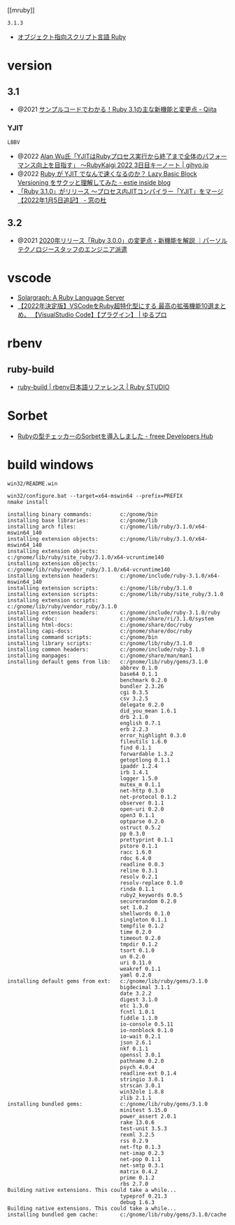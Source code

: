 [[mruby]]

`3.1.3`
- [オブジェクト指向スクリプト言語 Ruby](https://www.ruby-lang.org/ja/)

# version
## 3.1
- @2021 [サンプルコードでわかる！Ruby 3.1の主な新機能と変更点 - Qiita](https://qiita.com/jnchito/items/bcd9b7f59bf4b30ea5b3)
### YJIT
`LBBV`
- @2022 [Alan Wu氏「YJITはRubyプロセス実行から終了まで全体のパフォーマンス向上を目指す」 ～RubyKaigi 2022 3日目キーノート | gihyo.jp](https://gihyo.jp/article/2022/10/rubykaigi2022-3)
- @2022 [Ruby が YJIT でなんで速くなるのか？ Lazy Basic Block Versioning をサクッと理解してみた - estie inside blog](https://www.estie.jp/blog/entry/2022/08/15/153357)
- [「Ruby 3.1.0」がリリース ～プロセス内JITコンパイラー「YJIT」をマージ【2022年1月5日追記】 - 窓の杜](https://forest.watch.impress.co.jp/docs/news/1377364.html)

## 3.2 
- @2021 [2020年リリース「Ruby 3.0.0」の変更点・新機能を解説 ｜パーソルテクノロジースタッフのエンジニア派遣](https://persol-tech-s.co.jp/hatalabo/it_engineer/540.html)

# vscode
- [Solargraph: A Ruby Language Server](https://solargraph.org/)
- [【2022年決定版】VSCodeをRuby超特化型にする 最高の拡張機能10選まとめ。 【VisualStudio Code】【プラグイン】 | ゆるプロ](https://yurupro.cloud/2643/)

# rbenv

## ruby-build
- [ruby-build | rbenv日本語リファレンス | Ruby STUDIO](https://ruby.studio-kingdom.com/rbenv/ruby_build/)

# Sorbet
- [Rubyの型チェッカーのSorbetを導入しました - freee Developers Hub](https://developers.freee.co.jp/entry/introduce-sorbet-type-checker-for-ruby)

# build windows

`win32/README.win`

```
win32/configure.bat --target=x64-mswin64 --prefix=PREFIX
nmake install

installing binary commands:         c:/gnome/bin
installing base libraries:          c:/gnome/lib
installing arch files:              c:/gnome/lib/ruby/3.1.0/x64-mswin64_140
installing extension objects:       c:/gnome/lib/ruby/3.1.0/x64-mswin64_140
installing extension objects:       c:/gnome/lib/ruby/site_ruby/3.1.0/x64-vcruntime140
installing extension objects:       c:/gnome/lib/ruby/vendor_ruby/3.1.0/x64-vcruntime140
installing extension headers:       c:/gnome/include/ruby-3.1.0/x64-mswin64_140
installing extension scripts:       c:/gnome/lib/ruby/3.1.0
installing extension scripts:       c:/gnome/lib/ruby/site_ruby/3.1.0
installing extension scripts:       c:/gnome/lib/ruby/vendor_ruby/3.1.0
installing extension headers:       c:/gnome/include/ruby-3.1.0/ruby
installing rdoc:                    c:/gnome/share/ri/3.1.0/system
installing html-docs:               c:/gnome/share/doc/ruby
installing capi-docs:               c:/gnome/share/doc/ruby
installing command scripts:         c:/gnome/bin
installing library scripts:         c:/gnome/lib/ruby/3.1.0
installing common headers:          c:/gnome/include/ruby-3.1.0
installing manpages:                c:/gnome/share/man/man1
installing default gems from lib:   c:/gnome/lib/ruby/gems/3.1.0
                                    abbrev 0.1.0
                                    base64 0.1.1
                                    benchmark 0.2.0
                                    bundler 2.3.26
                                    cgi 0.3.5
                                    csv 3.2.5
                                    delegate 0.2.0
                                    did_you_mean 1.6.1
                                    drb 2.1.0
                                    english 0.7.1
                                    erb 2.2.3
                                    error_highlight 0.3.0
                                    fileutils 1.6.0
                                    find 0.1.1
                                    forwardable 1.3.2
                                    getoptlong 0.1.1
                                    ipaddr 1.2.4
                                    irb 1.4.1
                                    logger 1.5.0
                                    mutex_m 0.1.1
                                    net-http 0.3.0
                                    net-protocol 0.1.2
                                    observer 0.1.1
                                    open-uri 0.2.0
                                    open3 0.1.1
                                    optparse 0.2.0
                                    ostruct 0.5.2
                                    pp 0.3.0
                                    prettyprint 0.1.1
                                    pstore 0.1.1
                                    racc 1.6.0
                                    rdoc 6.4.0
                                    readline 0.0.3
                                    reline 0.3.1
                                    resolv 0.2.1
                                    resolv-replace 0.1.0
                                    rinda 0.1.1
                                    ruby2_keywords 0.0.5
                                    securerandom 0.2.0
                                    set 1.0.2
                                    shellwords 0.1.0
                                    singleton 0.1.1
                                    tempfile 0.1.2
                                    time 0.2.0
                                    timeout 0.2.0
                                    tmpdir 0.1.2
                                    tsort 0.1.0
                                    un 0.2.0
                                    uri 0.11.0
                                    weakref 0.1.1
                                    yaml 0.2.0
installing default gems from ext:   c:/gnome/lib/ruby/gems/3.1.0
                                    bigdecimal 3.1.1
                                    date 3.2.2
                                    digest 3.1.0
                                    etc 1.3.0
                                    fcntl 1.0.1
                                    fiddle 1.1.0
                                    io-console 0.5.11
                                    io-nonblock 0.1.0
                                    io-wait 0.2.1
                                    json 2.6.1
                                    nkf 0.1.1
                                    openssl 3.0.1
                                    pathname 0.2.0
                                    psych 4.0.4
                                    readline-ext 0.1.4
                                    stringio 3.0.1
                                    strscan 3.0.1
                                    win32ole 1.8.8
                                    zlib 2.1.1
installing bundled gems:            c:/gnome/lib/ruby/gems/3.1.0
                                    minitest 5.15.0
                                    power_assert 2.0.1
                                    rake 13.0.6
                                    test-unit 3.5.3
                                    rexml 3.2.5
                                    rss 0.2.9
                                    net-ftp 0.1.3
                                    net-imap 0.2.3
                                    net-pop 0.1.1
                                    net-smtp 0.3.1
                                    matrix 0.4.2
                                    prime 0.1.2
                                    rbs 2.7.0
Building native extensions. This could take a while...
                                    typeprof 0.21.3
                                    debug 1.6.3
Building native extensions. This could take a while...
installing bundled gem cache:       c:/gnome/lib/ruby/gems/3.1.0/cache
```
